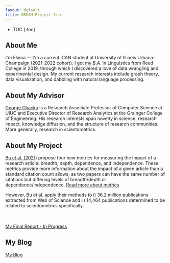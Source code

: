 ```yaml
---
layout: default
title: DREAM Project Site
---
```


* TOC
{:toc}

## About Me

I'm Elaina — I'm a current iCAN student at University of Illinois Urbana-Champaign (2021-2022 cohort). I got my B.A. in Linguistics from Reed College in 2019, through which I discovered a love of data wrangling and experimental design. My current research interests include graph theory, data visualization, and dabbling with natural language processing.

## About My Advisor

<a href="https://cs.illinois.edu/about/people/faculty/chackoge">George Chacko</a> is a Research Associate Professor of Computer Science at UIUC and Executive Director of Research Analytics at the Grainger College of Engineering. His research interests span novelty in science, research impact, knowledge diffusion, and the structure of research communities. More generally, research in scientometrics.

## About My Project

[Bu et al. (2021)](https://doi.org/10.1162/qss_a_00109) propose four new metrics for measuring the impact of a research article: breadth, depth, dependence, and independence. These metrics provide more information about the impact of a given article than a standard citation count allows, as two papers can have the same number of citations but differing levels of breadth/depth or dependence/independence. [Read more about metrics](https://el-wittmer.github.io/week6/)

However, Bu et al. apply their methods to i) 36.2 million publications extracted from Web of Science and ii) 14,464 publications determined to be related to scientometrics specifically. 

<br/><br/>
[My Final Report - In Progress](files/finalreport.pdf)

## My Blog

[My Blog](blog.html)
